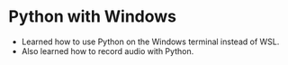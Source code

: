 # Python with Windows

- Learned how to use Python on the Windows terminal instead of WSL.
- Also learned how to record audio with Python.